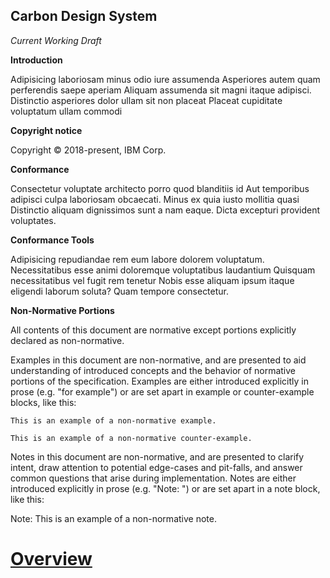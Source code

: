 Carbon Design System
--------------------

*Current Working Draft*

**Introduction**

Adipisicing laboriosam minus odio iure assumenda Asperiores autem quam perferendis saepe aperiam Aliquam assumenda sit magni itaque adipisci. Distinctio asperiores dolor ullam sit non placeat Placeat cupiditate voluptatum ullam commodi

**Copyright notice**

Copyright © 2018-present, IBM Corp.

**Conformance**

Consectetur voluptate architecto porro quod blanditiis id Aut temporibus adipisci culpa laboriosam obcaecati. Minus ex quia iusto mollitia quasi Distinctio aliquam dignissimos sunt a nam eaque. Dicta excepturi provident voluptates.

**Conformance Tools**

Adipisicing repudiandae rem eum labore dolorem voluptatum. Necessitatibus esse animi doloremque voluptatibus laudantium Quisquam necessitatibus vel fugit rem tenetur Nobis esse aliquam ipsum itaque eligendi laborum soluta? Quam tempore consectetur.

**Non-Normative Portions**

All contents of this document are normative except portions explicitly
declared as non-normative.

Examples in this document are non-normative, and are presented to aid
understanding of introduced concepts and the behavior of normative portions of
the specification. Examples are either introduced explicitly in prose
(e.g. "for example") or are set apart in example or counter-example blocks,
like this:

```example
This is an example of a non-normative example.
```

```counter-example
This is an example of a non-normative counter-example.
```

Notes in this document are non-normative, and are presented to clarify intent,
draw attention to potential edge-cases and pit-falls, and answer common
questions that arise during implementation. Notes are either introduced
explicitly in prose (e.g. "Note: ") or are set apart in a note block, like this:

Note: This is an example of a non-normative note.

# [Overview](Section%201%20--%20Overview.md)
